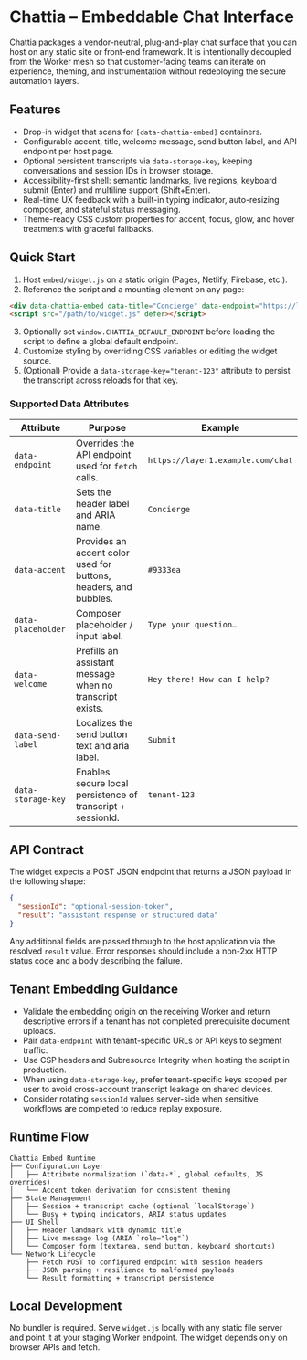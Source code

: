 # Chattia – Embeddable Chat Interface

Chattia packages a vendor-neutral, plug-and-play chat surface that you can host on
any static site or front-end framework. It is intentionally decoupled from the
Worker mesh so that customer-facing teams can iterate on experience, theming,
and instrumentation without redeploying the secure automation layers.

## Features
- Drop-in widget that scans for `[data-chattia-embed]` containers.
- Configurable accent, title, welcome message, send button label, and API endpoint per host page.
- Optional persistent transcripts via `data-storage-key`, keeping conversations and session IDs in browser storage.
- Accessibility-first shell: semantic landmarks, live regions, keyboard submit (Enter) and multiline support (Shift+Enter).
- Real-time UX feedback with a built-in typing indicator, auto-resizing composer, and stateful status messaging.
- Theme-ready CSS custom properties for accent, focus, glow, and hover treatments with graceful fallbacks.

## Quick Start
1. Host `embed/widget.js` on a static origin (Pages, Netlify, Firebase, etc.).
2. Reference the script and a mounting element on any page:

```html
<div data-chattia-embed data-title="Concierge" data-endpoint="https://layer1.example.com/chat"></div>
<script src="/path/to/widget.js" defer></script>
```

3. Optionally set `window.CHATTIA_DEFAULT_ENDPOINT` before loading the script to
define a global default endpoint.
4. Customize styling by overriding CSS variables or editing the widget source.
5. (Optional) Provide a `data-storage-key="tenant-123"` attribute to persist the transcript across reloads for that key.

### Supported Data Attributes

| Attribute | Purpose | Example |
| --- | --- | --- |
| `data-endpoint` | Overrides the API endpoint used for `fetch` calls. | `https://layer1.example.com/chat` |
| `data-title` | Sets the header label and ARIA name. | `Concierge` |
| `data-accent` | Provides an accent color used for buttons, headers, and bubbles. | `#9333ea` |
| `data-placeholder` | Composer placeholder / input label. | `Type your question…` |
| `data-welcome` | Prefills an assistant message when no transcript exists. | `Hey there! How can I help?` |
| `data-send-label` | Localizes the send button text and aria label. | `Submit` |
| `data-storage-key` | Enables secure local persistence of transcript + sessionId. | `tenant-123` |

## API Contract
The widget expects a POST JSON endpoint that returns a JSON payload in the
following shape:

```json
{
  "sessionId": "optional-session-token",
  "result": "assistant response or structured data"
}
```

Any additional fields are passed through to the host application via the
resolved `result` value. Error responses should include a non-2xx HTTP status
code and a body describing the failure.

## Tenant Embedding Guidance
- Validate the embedding origin on the receiving Worker and return descriptive
  errors if a tenant has not completed prerequisite document uploads.
- Pair `data-endpoint` with tenant-specific URLs or API keys to segment traffic.
- Use CSP headers and Subresource Integrity when hosting the script in
  production.
- When using `data-storage-key`, prefer tenant-specific keys scoped per user to
  avoid cross-account transcript leakage on shared devices.
- Consider rotating `sessionId` values server-side when sensitive workflows are
  completed to reduce replay exposure.

## Runtime Flow

```
Chattia Embed Runtime
├── Configuration Layer
│   ├── Attribute normalization (`data-*`, global defaults, JS overrides)
│   └── Accent token derivation for consistent theming
├── State Management
│   ├── Session + transcript cache (optional `localStorage`)
│   └── Busy + typing indicators, ARIA status updates
├── UI Shell
│   ├── Header landmark with dynamic title
│   ├── Live message log (ARIA `role="log"`)
│   └── Composer form (textarea, send button, keyboard shortcuts)
└── Network Lifecycle
    ├── Fetch POST to configured endpoint with session headers
    ├── JSON parsing + resilience to malformed payloads
    └── Result formatting + transcript persistence
```

## Local Development
No bundler is required. Serve `widget.js` locally with any static file server
and point it at your staging Worker endpoint. The widget depends only on browser
APIs and fetch.
